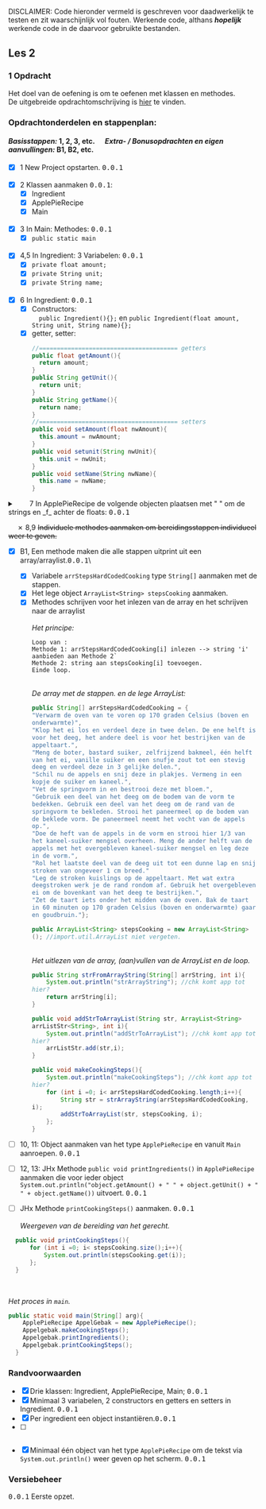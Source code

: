 
<style>code{white-space: pre-wrap !important;}</style>

DISCLAIMER: Code hieronder vermeld is geschreven voor daadwerkelijk te testen en zit waarschijnlijk vol fouten. Werkende code, althans _**hopelijk**_ werkende code in de daarvoor gebruikte bestanden.

## Les 2 ##

### 1 Opdracht ###

Het doel van de oefening is om te oefenen met klassen en methodes.\
De uitgebreide opdrachtomschrijving
is [hier](https://github.com/hogeschoolnovi/backend-java-objecten-en-klassen/blob/4d967f9b02b76ea1c00e3682208b0e0f6a747035/README.md)
te vinden.

### Opdrachtonderdelen en stappenplan:
#### _Basisstappen:_ 1, 2, 3, etc. &emsp; _Extra- / Bonusopdrachten en eigen aanvullingen:_ B1, B2, etc.

- [X] 1 New Project opstarten. <kbd>0.0.1</kbd><br><br>
- [x] 2 Klassen aanmaken <kbd>0.0.1</kbd>:
    - [x] Ingredient
    - [x] ApplePieRecipe
    - [x] Main <br><br>
- [x] 3 In Main: Methodes: <kbd>0.0.1</kbd>
    - [x] ```public static main``` <br><br>
- [x] 4,5 In Ingredient: 3 Variabelen: <kbd>0.0.1</kbd>
    - [x] `private float amount;`
    - [x] `private String unit;`
    - [x] `private String name;`
      <br><br>
- [x] 6 In Ingredient: <kbd>0.0.1</kbd>
    - [x] Constructors:\
      &emsp;`public Ingredient(){};` en
      `public Ingredient(float amount, String unit, String name){};`
    - [x] getter, setter:
      ```java
      //======================================= getters
      public float getAmount(){
        return amount;
      }
      public String getUnit(){
        return unit;
      }
      public String getName(){
        return name;
      }
      //======================================= setters
      public void setAmount(float nwAmount){
        this.amount = nwAmount;
      } 
      public void setunit(String nwUnit){
        this.unit = nwUnit;
      } 
      public void setName(String nwName){
        this.name = nwName;
      } 
      ```

<details>
<summary>
&emsp;&emsp;7 In ApplePieRecipe de volgende objecten plaatsen met " " om de strings en _f_ achter de floats: <kbd>0.0.1</kbd>
</summary>

- [x] `Ingredient roomboter = new Ingredient(200, g, roomboter);`
- [x] `Ingredient suikerBastardWit = new Ingredient(200, g, witte bastard suiker);`
- [x] `Ingredient bakmeelZelfrijzend = new Ingredient(400, g, zelfrijzend bakmeel);`
- [x] `Ingredient ei = new Ingredient(1, "", ei);`
- [x] `Ingredient vanillesuiker = new Ingredient(8, g, vanillesuiker);`
- [x] `Ingredient zout = new Ingredient(0.5, theelepel, roomboter);`
- [x] `Ingredient goudreinet = new Ingredient(1.5, kg, goudreinetten);`
- [x] `Ingredient suikerKristal = new Ingredient(75, g, kristal suiker);`
- [x] `Ingredient kaneel = new Ingredient(3, theelepels, kaneel);`
- [x] `Ingredient paneermeel = new Ingredient(15, g, paneermeel);`

 </details>

&emsp; &cross;
<span>8,9 <strike>Individuele methodes aanmaken om bereidingsstappen individueel weer te geven.</strike></span>

-[x] B1, Een methode maken die alle stappen uitprint uit een array/arraylist.<kbd>0.0.1</kbd>\
    - [x] Variabele `arrStepsHardCodedCooking` type `String[]` aanmaken met de stappen.
    - [x] Het lege object `ArrayList<String> stepsCooking` aanmaken.
    - [x] Methodes schrijven voor het inlezen van de array en het schrijven naar de arraylist\
      \
      _Het principe:_
      ```
      Loop van :
      Methode 1: arrStepsHardCodedCooking[i] inlezen --> string 'i' aanbieden aan Methode 2`
      Methode 2: string aan stepsCooking[i] toevoegen. 
      Einde loop.
      ```
      \
      _De array met de stappen. en de lege ArrayList:_
      ```java
      public String[] arrStepsHardCodedCooking = {
      "Verwarm de oven van te voren op 170 graden Celsius (boven en onderwarmte)",
      "Klop het ei los en verdeel deze in twee delen. De ene helft is voor het deeg, het andere deel is voor het bestrijken van de appeltaart.",
      "Meng de boter, bastard suiker, zelfrijzend bakmeel, één helft van het ei, vanille suiker en een snufje zout tot een stevig deeg en verdeel deze in 3 gelijke delen.", 
      "Schil nu de appels en snij deze in plakjes. Vermeng in een kopje de suiker en kaneel.",
      "Vet de springvorm in en bestrooi deze met bloem.",
      "Gebruik een deel van het deeg om de bodem van de vorm te bedekken. Gebruik een deel van het deeg om de rand van de springvorm te bekleden. Strooi het paneermeel op de bodem van de beklede vorm. De paneermeel neemt het vocht van de appels op.",
      "Doe de heft van de appels in de vorm en strooi hier 1/3 van het kaneel-suiker mengsel overheen. Meng de ander helft van de appels met het overgebleven kaneel-suiker mengsel en leg deze in de vorm.",
      "Rol het laatste deel van de deeg uit tot een dunne lap en snij stroken van ongeveer 1 cm breed."
      "Leg de stroken kuislings op de appeltaart. Met wat extra deegstroken werk je de rand rondom af. Gebruik het overgebleven ei om de bovenkant van het deeg te bestrijken.",
      "Zet de taart iets onder het midden van de oven. Bak de taart in 60 minuten op 170 graden Celsius (boven en onderwarmte) gaar en goudbruin."};
      
      public ArrayList<String> stepsCooking = new ArrayList<String>(); //import.util.ArrayList niet vergeten.
      ```
      \
      _Het uitlezen van de array, (aan)vullen van de ArrayList en de loop._
      ```java
      public String strFromArrayString(String[] arrString, int i){
          System.out.println("strArrayString"); //chk komt app tot hier?
          return arrString[i];
      }
      ```
      ```java
      public void addStrToArrayList(String str, ArrayList<String> arrListStr<String>, int i){
          System.out.println("addStrToArrayList"); //chk komt app tot hier?        
          arrListStr.add(str,i);
      }
      ```
      ```java
      public void makeCookingSteps(){  
          System.out.println("makeCookingSteps"); //chk komt app tot hier?
          for (int i =0; i< arrStepsHardCodedCooking.length;i++){
              String str = strArrayString(arrStepsHardCodedCooking, i);
              addStrToArrayList(str, stepsCooking, i);
          };
      }
      ```

-[ ] 10, 11: Object aanmaken van het type `ApplePieRecipe` en vanuit `Main` aanroepen. <kbd>0.0.1</kbd>
-[ ] 12, 13: JHx Methode `public void printIngredients()` in `ApplePieRecipe` aanmaken die voor ieder object `System.out.println("object.getAmount() + " " + object.getUnit() + " " + object.getName())` uitvoert. <kbd>0.0.1</kbd>

-[ ] JHx Methode `printCookingSteps()` aanmaken. <kbd>0.0.1</kbd>  
 \
 _Weergeven van de bereiding van het gerecht._
 ```java
   public void printCookingSteps(){
       for (int i =0; i< stepsCooking.size();i++){
           System.out.println(stepsCooking.get(i));
       };
   }
   
   ```
 \
 _Het proces in `main`._
   ```java
   public static void main(String[] arg){
       ApplePieRecipe AppelGebak = new ApplePieRecipe();
       Appelgebak.makeCookingSteps();
       Appelgebak.printIngredients();
       Appelgebak.printCookingSteps();
     }
   ```


### Randvoorwaarden ###

- [X] Drie klassen: Ingredient, ApplePieRecipe, Main; <kbd>0.0.1</kbd>
- [X] Minimaal 3 variabelen, 2 constructors en getters en setters in Ingredient. <kbd>0.0.1</kbd>
- [X] Per ingredient een object instantiëren.<kbd>0.0.1</kbd>
- [ ] ~~~Per stap (bereiding van het gerecht) een methode uit laten voeren die de stap via `System.out.println()` weergeeft op het scherm.~~~
- [X] Minimaal één object van het type `ApplePieRecipe` om de tekst via `System.out.println()` weer geven op het scherm. <kbd>0.0.1</kbd>

### Versiebeheer ###

<kbd>0.0.1</kbd> Eerste opzet. 




